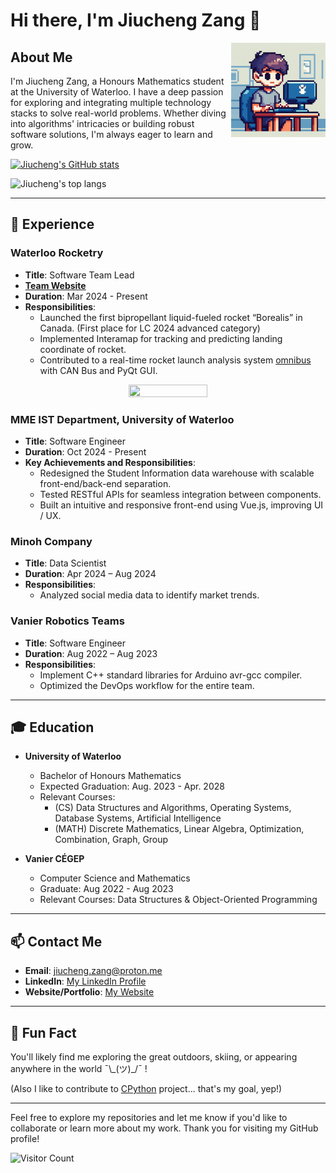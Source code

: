 # Hi there, I'm Jiucheng Zang 👋

<img align="right" src="person.png" width="30%" height="30%" />

## About Me

I'm Jiucheng Zang, a Honours Mathematics student at the University of Waterloo. I have a deep passion for exploring and integrating multiple technology stacks to solve real-world problems. Whether diving into algorithms' intricacies or building robust software solutions, I'm always eager to learn and grow.

[![Jiucheng's GitHub stats](https://github-readme-stats.vercel.app/api?username=zangjiucheng&theme=merko)](https://github.com/anuraghazra/github-readme-stats)

![Jiucheng's top langs](https://github-readme-stats.vercel.app/api/top-langs?username=zangjiucheng&hide=tex,jupyter%20notebook,mdx,scss&layout=compact&theme=merko)

---

## 💼 Experience

### Waterloo Rocketry
- **Title**: Software Team Lead 
- [**Team Website**](https://www.waterloorocketry.com/)
- **Duration**: Mar 2024 - Present
- **Responsibilities**: 
  - Launched the first bipropellant liquid-fueled rocket “Borealis” in Canada. (First place for LC 2024 advanced category)
  - Implemented Interamap for tracking and predicting landing coordinate of rocket.
  - Contributed to a real-time rocket launch analysis system [omnibus](https://github.com/waterloo-rocketry/omnibus) with CAN Bus and PyQt GUI.

<p align="center">
  <a href="https://youtu.be/65qts5k77M0?si=intDiXZsGKQyY_XV">
    <img src="https://i.ytimg.com/vi/65qts5k77M0/hq720.jpg" width="50%" height="50%">
  </a>
</p>


### MME IST Department, University of Waterloo
- **Title**: Software Engineer
- **Duration**: Oct 2024 - Present
- **Key Achievements and Responsibilities**:
  - Redesigned the Student Information data warehouse with scalable front-end/back-end separation.
  - Tested RESTful APIs for seamless integration between components.
  - Built an intuitive and responsive front-end using Vue.js, improving UI / UX.

### Minoh Company
- **Title**: Data Scientist
- **Duration**: Apr 2024 – Aug 2024
- **Responsibilities**:
  - Analyzed social media data to identify market trends.

### Vanier Robotics Teams
- **Title**: Software Engineer
- **Duration**: Aug 2022 – Aug 2023
- **Responsibilities**:
  - Implement C++ standard libraries for Arduino avr-gcc compiler.
  - Optimized the DevOps workflow for the entire team.

---

## 🎓 Education

- **University of Waterloo**
  - Bachelor of Honours Mathematics
  - Expected Graduation: Aug. 2023 - Apr. 2028
  - Relevant Courses:
    - (CS) Data Structures and Algorithms, Operating Systems, Database Systems, Artificial Intelligence
    - (MATH) Discrete Mathematics, Linear Algebra, Optimization, Combination, Graph, Group

- **Vanier CÉGEP**
  - Computer Science and Mathematics
  - Graduate: Aug 2022 - Aug 2023
  - Relevant Courses:  Data Structures & Object-Oriented Programming

---

## 📫 Contact Me

- **Email**: [jiucheng.zang@proton.me](mailto:jiucheng.zang@proton.me)
- **LinkedIn**: [My LinkedIn Profile](https://www.linkedin.com/in/jiucheng-zang-20940724a/)
- **Website/Portfolio**: [My Website](https://zangjiucheng.github.io/blog.page/)

---

## 🎉 Fun Fact

You'll likely find me exploring the great outdoors, skiing, or appearing anywhere in the world  ¯\\_(ツ)\_/¯ !

(Also I like to contribute to [CPython](https://github.com/python/cpython) project... that's my goal, yep!)

---

Feel free to explore my repositories and let me know if you'd like to collaborate or learn more about my work. Thank you for visiting my GitHub profile!

![Visitor Count](https://visitor-badge.laobi.icu/badge?page_id=zangjiucheng.zangjiucheng)
